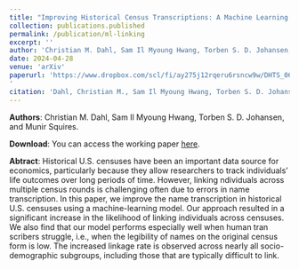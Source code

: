 ```yaml
---
title: "Improving Historical Census Transcriptions: A Machine Learning Approach"
collection: publications.published
permalink: /publication/ml-linking
excerpt: ''
author: 'Christian M. Dahl, Sam Il Myoung Hwang, Torben S. D. Johansen, and Munir Squires'
date: 2024-04-28
venue: 'arXiv'
paperurl: 'https://www.dropbox.com/scl/fi/ay275j12rqeru6rsncw9w/DHTS_06302024.pdf?rlkey=rhb0dg7sayoobcqxxm84cdcrb&e=1&st=i25zzn4s&dl=0
'
citation: 'Dahl, Christian M., Sam Il Myoung Hwang, Torben S. D. Johansen, Munir Squires (2024). “Improving Historical Census Transcriptions: A Machine Learning Approach”.13604'
---
```


**Authors**:
Christian M. Dahl, Sam Il Myoung Hwang, Torben S. D. Johansen, and Munir Squires.

**Download**:
You can access the working paper [here](https://www.dropbox.com/scl/fi/ay275j12rqeru6rsncw9w/DHTS_06302024.pdf?rlkey=rhb0dg7sayoobcqxxm84cdcrb&e=1&st=i25zzn4s&dl=0
).

**Abtract**:
Historical U.S. censuses have been an important data source for economics, particularly because they allow researchers to track individuals’ life outcomes over long periods of time. However, linking  ndividuals across multiple census rounds is challenging often due to errors in name transcription. In this paper, we improve the name transcription in historical U.S. censuses using a machine-learning model. Our approach resulted in a significant increase in the likelihood of linking individuals across censuses. We also find that our model performs especially well when human tran scribers struggle, i.e., when the legibility of names on the original census form is low. The increased linkage rate is observed across nearly all socio-demographic subgroups, including those that are typically difficult to link.

